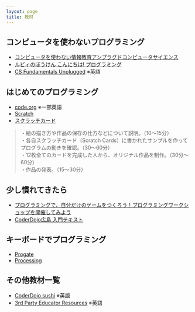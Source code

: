```yaml
---
layout: page
title: 教材
---
```


## コンピュータを使わないプログラミング

* [コンピュータを使わない情報教育アンプラグドコンピュータサイエンス](https://www.amazon.co.jp/dp/490401300X/)
* [ルビィのぼうけん こんにちは! プログラミング](https://www.amazon.co.jp/dp/4798143499/)
* [CS Fundamentals Unplugged](https://code.org/curriculum/unplugged) ※英語

## はじめてのプログラミング

* [code.org](https://code.org/) ※一部英語
* [Scratch](https://scratch.mit.edu/)
* [スクラッチカード](http://etoys.jp/scratch/download.html)

> ・絵の描き方や作品の保存の仕方などについて説明。（10～15分）<br />
> ・各自スクラッチカード（Scratch Cards）に書かれたサンプルを作ってプログラムの動きを確認。（30～60分）<br />
> ・12枚全てのカードを完成した人から、オリジナル作品を制作。（30分～60分）<br />
> ・作品の発表。（15～30分）

## 少し慣れてきたら

* [プログラミングで、自分だけのゲームをつくろう！プログラミングワークショップを開催してみよう](http://www.canvas.ws/p-ws/guidance.html)
* [CoderDojo広島 入門テキスト](http://www.coderdojo-hiroshima.com/%E5%AD%A6%E7%BF%92%E3%83%92%E3%83%B3%E3%83%88/coderdojo%E5%BA%83%E5%B3%B6%E3%81%AE%E3%83%86%E3%82%AD%E3%82%B9%E3%83%88%E3%82%92%E5%85%AC%E9%96%8B%E3%81%97%E3%81%BE%E3%81%99%E3%80%82)

## キーボードでプログラミング

* [Progate](https://prog-8.com/)
* [Processing](https://processing.org/)

## その他教材一覧

* [CoderDojo sushi](http://kata.coderdojo.com/wiki/Sushi) ※英語
* [3rd Party Educator Resources](https://code.org/educate/curriculum/3rd-party) ※英語
